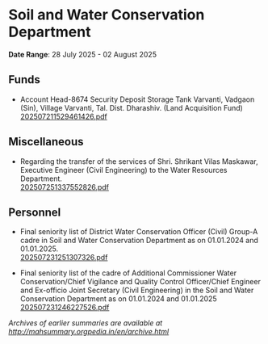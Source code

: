 # Soil and Water Conservation Department

**Date Range**: 28 July 2025 - 02 August 2025


## Funds
- Account Head-8674 Security Deposit Storage Tank Varvanti, Vadgaon (Sin), Village Varvanti, Tal. Dist. Dharashiv. (Land Acquisition Fund)\
  [202507211529461426.pdf](https://gr.maharashtra.gov.in/Site/Upload/Government%20Resolutions/English/202507211529461426...pdf)

## Miscellaneous
- Regarding the transfer of the services of Shri. Shrikant Vilas Maskawar, Executive Engineer (Civil Engineering) to the Water Resources Department.\
  [202507251337552826.pdf](https://gr.maharashtra.gov.in/Site/Upload/Government%20Resolutions/English/202507251337552826.pdf)

## Personnel
- Final seniority list of District Water Conservation Officer (Civil) Group-A cadre in Soil and Water Conservation Department as on 01.01.2024 and 01.01.2025.\
  [202507231251307326.pdf](https://gr.maharashtra.gov.in/Site/Upload/Government%20Resolutions/English/202507231251307326.pdf)

- Final seniority list of the cadre of Additional Commissioner Water Conservation/Chief Vigilance and Quality Control Officer/Chief Engineer and Ex-officio Joint Secretary (Civil Engineering) in the Soil and Water Conservation Department as on 01.01.2024 and 01.01.2025\
  [202507231246227526.pdf](https://gr.maharashtra.gov.in/Site/Upload/Government%20Resolutions/English/202507231246227526.pdf)


*Archives of earlier summaries are available at http://mahsummary.orgpedia.in/en/archive.html*